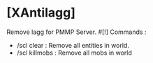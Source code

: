 # [XAntilagg]
Remove lagg for PMMP Server.
#[!] Commands :
- /scl clear : Remove all entities in world.
- /scl killmobs : Remove all mobs in world
